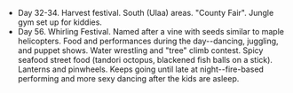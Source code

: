 - Day 32-34. Harvest festival. South (Ulaa) areas. "County Fair". Jungle gym set up for kiddies.
- Day 56. Whirling Festival. Named after a vine with seeds similar to maple helicopters. Food and performances during the day--dancing, juggling, and puppet shows. Water wrestling and "tree" climb contest. Spicy seafood street food (tandori octopus, blackened fish balls on a stick). Lanterns and pinwheels. Keeps going until late at night--fire-based performing and more sexy dancing after the kids are asleep.
